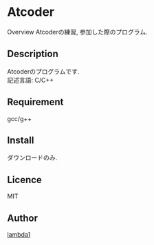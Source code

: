 Atcoder
====

Overview
Atcoderの練習, 参加した際のプログラム.

## Description
Atcoderのプログラムです.  
記述言語: C/C++

## Requirement
gcc/g++

## Install
ダウンロードのみ.

## Licence
MIT

## Author
[lambda1](https://github.com/lambda1)
